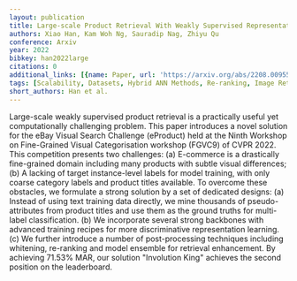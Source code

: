 ```yaml
---
layout: publication
title: Large-scale Product Retrieval With Weakly Supervised Representation Learning
authors: Xiao Han, Kam Woh Ng, Sauradip Nag, Zhiyu Qu
conference: Arxiv
year: 2022
bibkey: han2022large
citations: 0
additional_links: [{name: Paper, url: 'https://arxiv.org/abs/2208.00955'}]
tags: [Scalability, Datasets, Hybrid ANN Methods, Re-ranking, Image Retrieval, Supervised]
short_authors: Han et al.
---
```

Large-scale weakly supervised product retrieval is a practically useful yet
computationally challenging problem. This paper introduces a novel solution for
the eBay Visual Search Challenge (eProduct) held at the Ninth Workshop on
Fine-Grained Visual Categorisation workshop (FGVC9) of CVPR 2022. This
competition presents two challenges: (a) E-commerce is a drastically
fine-grained domain including many products with subtle visual differences; (b)
A lacking of target instance-level labels for model training, with only coarse
category labels and product titles available. To overcome these obstacles, we
formulate a strong solution by a set of dedicated designs: (a) Instead of using
text training data directly, we mine thousands of pseudo-attributes from
product titles and use them as the ground truths for multi-label
classification. (b) We incorporate several strong backbones with advanced
training recipes for more discriminative representation learning. (c) We
further introduce a number of post-processing techniques including whitening,
re-ranking and model ensemble for retrieval enhancement. By achieving 71.53%
MAR, our solution "Involution King" achieves the second position on the
leaderboard.